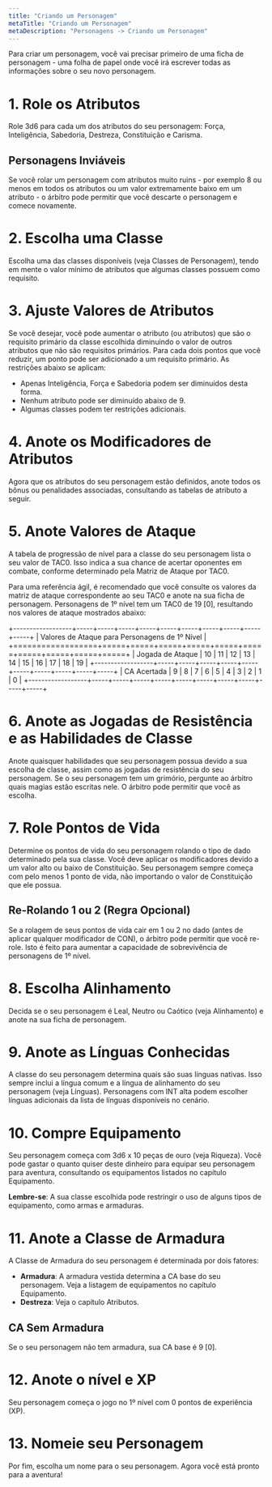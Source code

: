 ```yaml
---
title: "Criando um Personagem"
metaTitle: "Criando um Personagem"
metaDescription: "Personagens -> Criando um Personagem"
---
```


Para criar um personagem, você vai precisar primeiro de uma ficha de personagem - uma folha de papel onde você irá escrever todas as informações sobre o seu novo personagem.

# 1. Role os Atributos
Role 3d6 para cada um dos atributos do seu personagem: Força, Inteligência, Sabedoria, Destreza, Constituição e Carisma. 

## Personagens Inviáveis 
Se você rolar um personagem com atributos muito ruins - por exemplo 8 ou menos em todos os atributos ou um valor extremamente baixo em um atributo - o árbitro pode permitir que você descarte o personagem e comece novamente.

# 2. Escolha uma Classe
Escolha uma das classes disponíveis (veja Classes de Personagem), tendo em mente o valor mínimo de atributos que algumas classes possuem como requisito.

# 3. Ajuste Valores de Atributos
Se você desejar, você pode aumentar o atributo (ou atributos) que são o requisito primário da classe escolhida diminuindo o valor de outros atributos que não são requisitos primários. Para cada dois pontos que você reduzir, um ponto pode ser adicionado a um requisito primário. As restrições abaixo se aplicam:
* Apenas Inteligência, Força e Sabedoria podem ser diminuídos desta forma.
* Nenhum atributo pode ser diminuído abaixo de 9.
* Algumas classes podem ter restrições adicionais.

# 4. Anote os Modificadores de Atributos 
Agora que os atributos do seu personagem estão definidos, anote todos os bônus ou penalidades associadas, consultando as tabelas de atributo a seguir.

# 5. Anote Valores de Ataque
A tabela de progressão de nível para a classe do seu personagem lista o seu valor de TAC0. Isso indica a sua chance de acertar oponentes em combate, conforme determinado pela Matriz de Ataque por TAC0.

Para uma referência ágil, é recomendado que você consulte os valores da matriz de ataque correspondente ao seu TAC0 e anote na sua ficha de personagem. Personagens de 1º nível tem um TAC0 de 19 [0], resultando nos valores de ataque mostrados abaixo:

+------------------+-----+-----+-----+-----+-----+-----+-----+-----+-----+-----+
| Valores de Ataque para Personagens de 1º Nível                               |
+==================+=====+=====+=====+=====+=====+=====+=====+=====+=====+=====+ 
| Jogada de Ataque | 10  | 11  | 12  | 13  | 14  | 15  | 16  | 17  | 18  | 19  |
+------------------+-----+-----+-----+-----+-----+-----+-----+-----+-----+-----+
| CA Acertada      | 9   | 8   |  7  |  6  |  5  |  4  |  3  |  2  |   1 | 0   |
+------------------+-----+-----+-----+-----+-----+-----+-----+-----+-----+-----+



# 6. Anote as Jogadas de Resistência e as Habilidades de Classe
Anote quaisquer habilidades que seu personagem possua devido a sua escolha de classe, assim como as jogadas de resistência do seu personagem. Se o seu personagem tem um grimório, pergunte ao árbitro quais magias estão escritas nele. O árbitro pode permitir que você as escolha.

# 7. Role Pontos de Vida
Determine os pontos de vida do seu personagem rolando o tipo de dado determinado pela sua classe. Você deve aplicar os modificadores devido a um valor alto ou baixo de Constituição. Seu personagem sempre começa com pelo menos 1 ponto de vida, não importando o valor de Constituição que ele possua. 

## Re-Rolando 1 ou 2 (Regra Opcional)
Se a rolagem de seus pontos de vida cair em 1 ou 2 no dado (antes de aplicar qualquer modificador de CON), o árbitro pode permitir que você re-role. Isto é feito para aumentar a capacidade de sobrevivência de personagens de 1º nível.

# 8. Escolha Alinhamento
Decida se o seu personagem é Leal, Neutro ou Caótico (veja Alinhamento) e anote na sua ficha de personagem.

# 9. Anote as Línguas Conhecidas
A classe do seu personagem determina quais são suas línguas nativas. Isso sempre inclui a língua comum e a língua de alinhamento do seu personagem (veja Línguas). Personagens com INT alta podem escolher línguas adicionais da lista de línguas disponíveis no cenário.

# 10. Compre Equipamento
Seu personagem começa com 3d6 x 10 peças de ouro (veja Riqueza). Você pode gastar o quanto quiser deste dinheiro para equipar seu personagem para aventura, consultando os equipamentos listados no capítulo Equipamento.

**Lembre-se**: A sua classe escolhida pode restringir o uso de alguns tipos de equipamento, como armas e armaduras.

# 11. Anote a Classe de Armadura
A Classe de Armadura do seu personagem é determinada por dois fatores:
* **Armadura**: A armadura vestida determina a CA base do seu personagem. Veja a listagem de equipamentos no capítulo Equipamento.
* **Destreza**: Veja o capítulo Atributos.

## CA Sem Armadura
Se o seu personagem não tem armadura, sua CA base é 9 [0].

# 12. Anote o nível e XP
Seu personagem começa o jogo no 1º nível com 0 pontos de experiência (XP).

# 13. Nomeie seu Personagem
Por fim, escolha um nome para o seu personagem. Agora você está pronto para a aventura!
